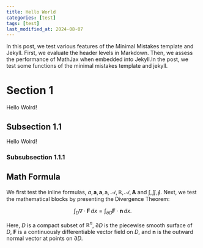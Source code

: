 ```yaml
---
title: Hello World
categories: [test]
tags: [test]
last_modified_at: 2024-08-07
---
```

In this post, we test various features of the Minimal Mistakes template and Jekyll. <!--more-->First, we evaluate the header levels in Markdown. Then, we assess the performance of MathJax when embedded into Jekyll.In the post, we test some functions of the minimal mistakes template and jekyll.

# Section 1
Hello Wolrd!
## Subsection 1.1
Hello Wolrd!
### Subsubsection 1.1.1

## Math Formula
We first test the inline formulas, $a, \bm{a}, \mathbf{a}, \mathrm{a}$, $\mathcal{A}, \mathbb{R}, \mathscr{A}, \mathbf{A}$ and $\int, \iint, \oint$. Next, we test the mathematical blocks by presenting the Divergence Theorem:

$$
\int_D \nabla \cdot \mathbf{F} \, d x = \int_{\partial D} \mathbf{F} \cdot \mathbf{n}\, d x.
$$

Here, $D$ is a compact subset of $\mathbb{R}^{n}$, $\partial D$ is the piecewise smooth surface of $D$, $\mathbf{F}$ is a continuously differentiable vector field on $D$, and $\mathbf{n}$ is the outward normal vector at points on $\partial D$.